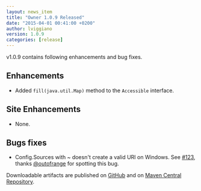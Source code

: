 ```yaml
---
layout: news_item
title: "Owner 1.0.9 Released"
date: "2015-04-01 00:41:00 +0200"
author: lviggiano
version: 1.0.9
categories: [release]
---
```


v1.0.9 contains following enhancements and bug fixes.

Enhancements
------------
 * Added `fill(java.util.Map)` method to the `Accessible` interface.

Site Enhancements
-----------------
 * None.

Bugs fixes
----------
 * Config.Sources with ~ doesn't create a valid URI on Windows.
   See [#123](https://github.com/lviggiano/owner/issues/123), thanks [@outofrange](https://github.com/outofrange) for
   spotting this bug.

Downloadable artifacts are published on [GitHub](https://github.com/lviggiano/owner/releases/tag/owner-parent-1.0.9) and
on [Maven Central Repository](http://repo1.maven.org/maven2/org/aeonbits/owner/owner-assembly/1.0.9/).
